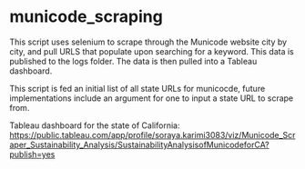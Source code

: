 # municode_scraping

This script uses selenium to scrape through the Municode website city by city, and pull URLS that populate upon searching for a keyword. This data is published to the logs folder. The data is then pulled into a Tableau dashboard. 

This script is fed an initial list of all state URLs for municocde, future implementations include an argument for one to input a state URL to scrape from.

Tableau dashboard for the state of California:
https://public.tableau.com/app/profile/soraya.karimi3083/viz/Municode_Scraper_Sustainability_Analysis/SustainabilityAnalysisofMunicodeforCA?publish=yes
 
